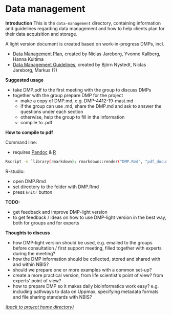 # Data management

**Introduction**
This is the `data-management` directory, containing information and guidelines
regarding data management and how to help clients plan for their data
acquisition and storage.

A light version document is created based on work-in-progress DMPs, incl.
- [Data Management Plan][nbis-dmp], created by Niclas Jareborg, Yvonne Kallberg, Hanna Kultima
- [Data Management Guidelines][nbis-dmp-guidelines], created by Björn Nystedt, Niclas Jareborg, Markus (?)  

**Suggested usage**
- take DMP.pdf to the first meeting with the group to discuss DMPs
- together with the group prepare DMP for the project
  - make a copy of DMP.md, e.g. DMP-4412-19-mast.md
  - if the group can use .md, share the DMP.md and ask to answer the questions under each section
  - otherwise, help the group to fill in the information
  - compile to .pdf

**How to compile to pdf**

Command line:
- requires [Pandoc](https://pandoc.org/installing.html) & [R](https://www.r-project.org)
```bash
Rscript -e `library(rmarkdown); rmarkdown::render("DMP.Rmd", "pdf_document")`
```

R-studio:
- open DMP.Rmd
- set directory to the folder with DMP.Rmd
- press `knitr` button

**TODO:**
- get feedback and improve DMP-light version
- to get feedback / ideas on how to use DMP-light version in the best way, both for groups and for experts

**Thoughts to discuss**
- how DMP-light version should be used, e.g. emailed to the groups before consultation / first support meeting, filled together with experts during the meeting?
- how the DMP information should be collected, stored and shared with and within NBIS?
- should we prepare one or more examples with a common set-up?
- create a more practical version, from life scientist's point of view?  from experts' point of view?
- how to prepare DMP so it makes daily bioinformatics work easy? e.g. including pathways to data on Uppmax, specifying metadata formats and file sharing standards with NBIS?


[*(back to project home directory)*][sf-home]

[nbis-dmp]: https://docs.google.com/document/d/1g6vJNIrkSnylASkNHB9Zwm5N6jvTgoSxBjS_bexRPsY/edit#heading=h.p4d6md2nnd0i

[nbis-dmp-guidelines]: https://docs.google.com/document/d/1gotMFF7R02dEEnzoVaEtxoSzUD2QuVlkwuDbzRGulWw/edit#

[sf-home]: https://github.com/NBISweden/NBIS-support-framework
